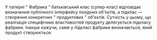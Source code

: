 У патерні " Фабрика " батьківський клас (супер-клас) відповідає визначення публічного інтерфейсу похідних об'єктів, а підклас — створення конкретних " продуктових " об'єктів. Сутність у цьому, що реалізація специфічних властивостей продукту делегується підкласу фабрики. Інакше кажучи, саме у підкласі фабрики визначається, який продукт створюється.